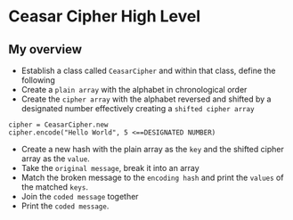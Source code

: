 # Ceasar Cipher High Level

## My overview
- Establish a class called `CeasarCipher` and within that class, define the following
- Create a `plain array` with the alphabet in chronological order
- Create the `cipher array` with the alphabet reversed and shifted by a designated number effectively creating a `shifted cipher array`

```
cipher = CeasarCipher.new
cipher.encode("Hello World", 5 <==DESIGNATED NUMBER)
```
- Create a new hash with the plain array as the `key` and the shifted cipher array as the `value`.
- Take the `original message`, break it into an array
- Match the broken message to the `encoding hash` and print the `values` of the matched `keys`.
- Join the `coded message` together
- Print the `coded message`.
